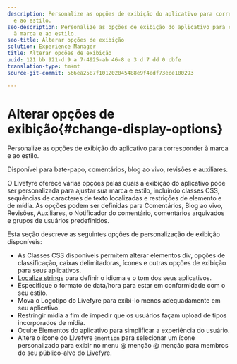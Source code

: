 ```yaml
---
description: Personalize as opções de exibição do aplicativo para corresponder à marca
  e ao estilo.
seo-description: Personalize as opções de exibição do aplicativo para corresponder
  à marca e ao estilo.
seo-title: Alterar opções de exibição
solution: Experience Manager
title: Alterar opções de exibição
uuid: 121 bb 921-d 9 a 7-4925-ab 46-8 e 3 d 7 dd 0 cbfe
translation-type: tm+mt
source-git-commit: 566ea2587f101202045488e9f4edf73ece100293

---
```



# Alterar opções de exibição{#change-display-options}

Personalize as opções de exibição do aplicativo para corresponder à marca e ao estilo.

Disponível para bate-papo, comentários, blog ao vivo, revisões e auxiliares.

O Livefyre oferece várias opções pelas quais a exibição do aplicativo pode ser personalizada para ajustar sua marca e estilo, incluindo classes CSS, sequências de caracteres de texto localizadas e restrições de elemento e de mídia. As opções podem ser definidas para Comentários, Blog ao vivo, Revisões, Auxiliares, o Notificador do comentário, comentários arquivados e grupos de usuários predefinidos.

Esta seção descreve as seguintes opções de personalização de exibição disponíveis:

* As Classes CSS disponíveis permitem alterar elementos div, opções de classificação, caixas delimitadoras, ícones e outras opções de exibição para seus aplicativos.
* [Localize strings](/help/using/c-settings-other/c-translation-sets/c-localize-strings.md) para definir o idioma e o tom dos seus aplicativos.
* Especifique o formato de data/hora para estar em conformidade com o seu estilo.
* Mova o Logotipo do Livefyre para exibi-lo menos adequadamente em seu aplicativo.
* Restringir mídia a fim de impedir que os usuários façam upload de tipos incorporados de mídia.
* Oculte Elementos do aplicativo para simplificar a experiência do usuário.
* Altere o ícone do Livefyre `@mention` para selecionar um ícone personalizado para exibir no menu @ menção @ menção para membros do seu público-alvo do Livefyre.

